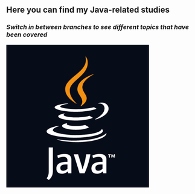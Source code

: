 ## Here you can find my Java-related studies

### *Switch in between branches to see different topics that have been covered*

<img src="java-logo.png" alt="Inline specification" width="75%" />